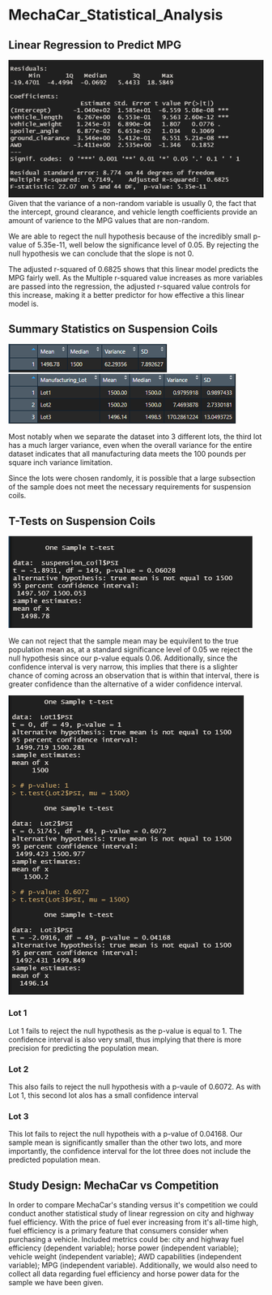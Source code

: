 # MechaCar_Statistical_Analysis
 
## Linear Regression to Predict MPG
![Linear_Regression_MPG_Prediction](https://github.com/craig-clemens/MechaCar_Statistical_Analysis/blob/main/Resources/Linear_Regression_MPG_Prediction.PNG)
Given that the variance of a non-random variable is usually 0, the fact that the intercept, ground clearance, and vehicle length coefficients provide an amount of varience to the MPG values that are non-random.

We are able to regect the null hypothesis because of the incredibly small p-value of 5.35e-11, well below the significance level of 0.05. By rejecting the null hypothesis we can conclude that the slope is not 0.

The adjusted r-squared of 0.6825 shows that this linear model predicts the MPG fairly well. As the Multiple r-squared value increases as more variables are passed into the regression, the adjusted r-squared value controls for this increase, making it a better predictor for how effective a this linear model is. 

## Summary Statistics on Suspension Coils

![TOTAL_SUMMARY](https://github.com/craig-clemens/MechaCar_Statistical_Analysis/blob/main/Resources/Total_Summary.PNG)
![LOT_SUMMARY](https://github.com/craig-clemens/MechaCar_Statistical_Analysis/blob/main/Resources/Lot_Summary.PNG)

Most notably when we separate the dataset into 3 different lots, the third lot has a much larger variance, even when the overall variance for the entire dataset indicates that all manufacturing data meets the 100 pounds per square inch variance limitation.

Since the lots were chosen randomly, it is possible that a large subsection of the sample does not meet the necessary requirements for suspension coils.

## T-Tests on Suspension Coils

![WHOLE_LOT](https://github.com/craig-clemens/MechaCar_Statistical_Analysis/blob/main/Resources/Whole_Lot.PNG)

We can not reject that the sample mean may be equivilent to the true population mean as, at a standard significance level of 0.05 we reject the null hypothesis since our p-value equals 0.06. Additionally, since the confidence interval is very narrow, this implies that there is a slighter chance of coming across an observation that is within that interval, there is greater confidence than the alternative of a wider confidence interval.

![THREE_LOTS](https://github.com/craig-clemens/MechaCar_Statistical_Analysis/blob/main/Resources/Three_Lots.PNG)

### Lot 1
Lot 1 fails to reject the null hypothesis as the p-value is equal to 1. The confidence interval is also very small, thus implying that there is more precision for predicting the population mean.

### Lot 2
This also fails to reject the null hypothesis with a p-vaule of 0.6072. As with Lot 1, this second lot alos has a small confidence interval

### Lot 3
This lot fails to reject the null hypotheis with a p-value of 0.04168. Our sample mean is significantly smaller than the other two lots, and more importantly, the confidence interval for the lot three does not include the predicted population mean.

## Study Design: MechaCar vs Competition
In order to compare MechaCar's standing versus it's competition we could conduct another statistical study of linear regression on city and highway fuel efficiency. With the price of fuel ever increasing from it's all-time high, fuel efficiency is a primary feature that consumers consider when purchasing a vehicle. Included metrics could be: city and highway fuel efficiency (dependent variable); horse power (independent variable); vehicle weight (independent variable); AWD capabilities (independent variable); MPG (independent variable). 
Additionally, we would also need to collect all data regarding fuel efficiency and horse power data for the sample we have been given.
